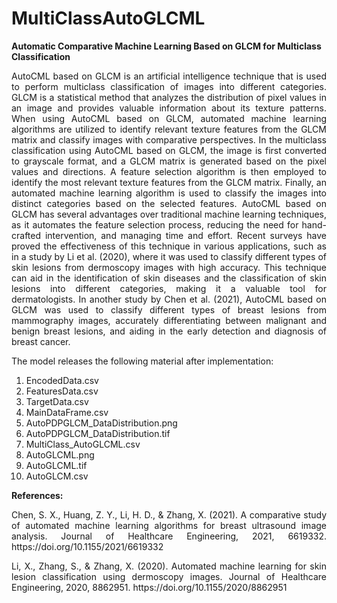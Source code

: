 # MultiClassAutoGLCML
**Automatic Comparative Machine Learning Based on GLCM for Multiclass Classification**

<p align="justify">AutoCML based on GLCM is an artificial intelligence technique that is used to perform multiclass classification of images into different categories. GLCM is a statistical method that analyzes the distribution of pixel values in an image and provides valuable information about its texture patterns. When using AutoCML based on GLCM, automated machine learning algorithms are utilized to identify relevant texture features from the GLCM matrix and classify images with comparative perspectives. In the multiclass classification using AutoCML based on GLCM, the image is first converted to grayscale format, and a GLCM matrix is generated based on the pixel values and directions. A feature selection algorithm is then employed to identify the most relevant texture features from the GLCM matrix. Finally, an automated machine learning algorithm is used to classify the images into distinct categories based on the selected features. AutoCML based on GLCM has several advantages over traditional machine learning techniques, as it automates the feature selection process, reducing the need for hand-crafted intervention, and managing time and effort. Recent surveys have proved the effectiveness of this technique in various applications, such as in a study by Li et al. (2020), where it was used to classify different types of skin lesions from dermoscopy images with high accuracy. This technique can aid in the identification of skin diseases and the classification of skin lesions into different categories, making it a valuable tool for dermatologists. In another study by Chen et al. (2021), AutoCML based on GLCM was used to classify different types of breast lesions from mammography images, accurately differentiating between malignant and benign breast lesions, and aiding in the early detection and diagnosis of breast cancer.</p>

The model releases the following material after implementation:

1. EncodedData.csv
2. FeaturesData.csv
3. TargetData.csv
4. MainDataFrame.csv
5. AutoPDPGLCM_DataDistribution.png
6. AutoPDPGLCM_DataDistribution.tif
7. MultiClass_AutoGLCML.csv
8. AutoGLCML.png
9. AutoGLCML.tif
10. AutoGLCM.csv

**References:**

<p align="justify">Chen, S. X., Huang, Z. Y., Li, H. D., & Zhang, X. (2021). A comparative study of automated machine learning algorithms for breast ultrasound image analysis. Journal of Healthcare Engineering, 2021, 6619332. https://doi.org/10.1155/2021/6619332</p>
<p align="justify">Li, X., Zhang, S., & Zhang, X. (2020). Automated machine learning for skin lesion classification using dermoscopy images. Journal of Healthcare Engineering, 2020, 8862951. https://doi.org/10.1155/2020/8862951</p>
